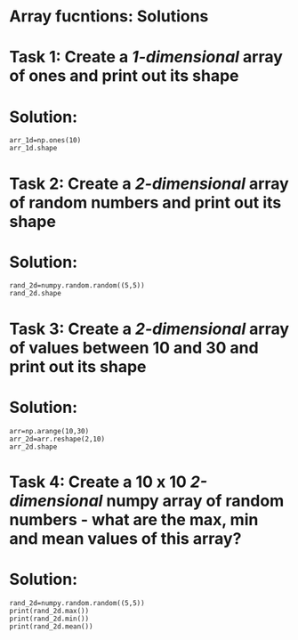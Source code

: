 ---
---

# Array fucntions: Solutions

# Task 1: Create a *1-dimensional* array of ones and print out its shape

# Solution:

	arr_1d=np.ones(10)
	arr_1d.shape

# Task 2: Create a *2-dimensional* array of random numbers and print out its shape

# Solution:

	rand_2d=numpy.random.random((5,5))
	rand_2d.shape

# Task 3: Create a *2-dimensional* array of values between 10 and 30 and print out its shape

# Solution:

	arr=np.arange(10,30)
	arr_2d=arr.reshape(2,10)
	arr_2d.shape

# Task 4: Create a 10 x 10 *2-dimensional* numpy array of random numbers - what are the max, min and mean values of this array?

# Solution:

	rand_2d=numpy.random.random((5,5))
	print(rand_2d.max())
	print(rand_2d.min())
	print(rand_2d.mean())





